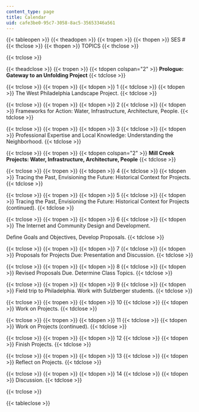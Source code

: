 ```yaml
---
content_type: page
title: Calendar
uid: cafe3be0-95c7-3058-8ac5-35653346a561
---
```


{{< tableopen >}}
{{< theadopen >}}
{{< tropen >}}
{{< thopen >}}
SES #
{{< thclose >}}
{{< thopen >}}
TOPICS
{{< thclose >}}

{{< trclose >}}

{{< theadclose >}}
{{< tropen >}}
{{< tdopen colspan="2" >}}
**Prologue: Gateway to an Unfolding Project**
{{< tdclose >}}

{{< trclose >}}
{{< tropen >}}
{{< tdopen >}}
1
{{< tdclose >}}
{{< tdopen >}}
The West Philadelphia Landscape Project.
{{< tdclose >}}

{{< trclose >}}
{{< tropen >}}
{{< tdopen >}}
2
{{< tdclose >}}
{{< tdopen >}}
Frameworks for Action: Water, Infrastructure, Architecture, People.
{{< tdclose >}}

{{< trclose >}}
{{< tropen >}}
{{< tdopen >}}
3
{{< tdclose >}}
{{< tdopen >}}
Professional Expertise and Local Knowledge: Understanding the Neighborhood.
{{< tdclose >}}

{{< trclose >}}
{{< tropen >}}
{{< tdopen colspan="2" >}}
**Mill Creek Projects: Water, Infrastructure, Architecture, People**
{{< tdclose >}}

{{< trclose >}}
{{< tropen >}}
{{< tdopen >}}
4
{{< tdclose >}}
{{< tdopen >}}
Tracing the Past, Envisioning the Future: Historical Context for Projects.
{{< tdclose >}}

{{< trclose >}}
{{< tropen >}}
{{< tdopen >}}
5
{{< tdclose >}}
{{< tdopen >}}
Tracing the Past, Envisioning the Future: Historical Context for Projects (continued).
{{< tdclose >}}

{{< trclose >}}
{{< tropen >}}
{{< tdopen >}}
6
{{< tdclose >}}
{{< tdopen >}}
The Internet and Community Design and Development.  
  
Define Goals and Objectives, Develop Proposals.
{{< tdclose >}}

{{< trclose >}}
{{< tropen >}}
{{< tdopen >}}
7
{{< tdclose >}}
{{< tdopen >}}
Proposals for Projects Due: Presentation and Discussion.
{{< tdclose >}}

{{< trclose >}}
{{< tropen >}}
{{< tdopen >}}
8
{{< tdclose >}}
{{< tdopen >}}
Revised Proposals Due. Determine Class Topics.
{{< tdclose >}}

{{< trclose >}}
{{< tropen >}}
{{< tdopen >}}
9
{{< tdclose >}}
{{< tdopen >}}
Field trip to Philadelphia. Work with Sulzberger students.
{{< tdclose >}}

{{< trclose >}}
{{< tropen >}}
{{< tdopen >}}
10
{{< tdclose >}}
{{< tdopen >}}
Work on Projects.
{{< tdclose >}}

{{< trclose >}}
{{< tropen >}}
{{< tdopen >}}
11
{{< tdclose >}}
{{< tdopen >}}
Work on Projects (continued).
{{< tdclose >}}

{{< trclose >}}
{{< tropen >}}
{{< tdopen >}}
12
{{< tdclose >}}
{{< tdopen >}}
Finish Projects.
{{< tdclose >}}

{{< trclose >}}
{{< tropen >}}
{{< tdopen >}}
13
{{< tdclose >}}
{{< tdopen >}}
Reflect on Projects.
{{< tdclose >}}

{{< trclose >}}
{{< tropen >}}
{{< tdopen >}}
14
{{< tdclose >}}
{{< tdopen >}}
Discussion.
{{< tdclose >}}

{{< trclose >}}

{{< tableclose >}}